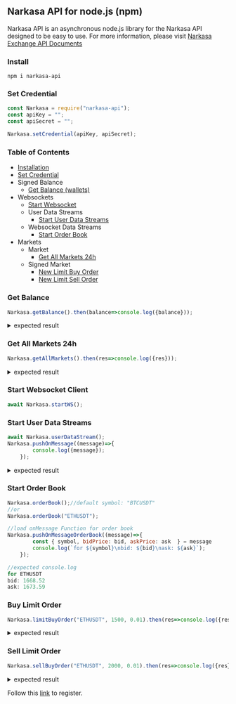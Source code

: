 ## Narkasa API for node.js (npm)
Narkasa API is an asynchronous node.js library for the Narkasa API designed to be easy to use.
For more information, please visit [Narkasa Exchange API Documents](https://apidocs.narkasa.com/)

### Install
`npm i narkasa-api`

### Set Credential
```Javascript
const Narkasa = require("narkasa-api");
const apiKey = "";
const apiSecret = "";

Narkasa.setCredential(apiKey, apiSecret);
```

### Table of Contents
- [Installation](#install)
- [Set Credential](#set-credential)
- Signed Balance
    - [Get Balance (wallets)](#get-balance)
- Websockets
    - [Start Websocket](#start-websocket-client)
    - User Data Streams
        - [Start User Data Streams](#start-user-data-streams)
    - Websocket Data Streams
        - [Start Order Book](#start-order-book)
- Markets
    - Market
        - [Get All Markets 24h](#get-all-markets-24h)
    - Signed Market
        - [New Limit Buy Order](#Buy-limit-order)
        - [New Limit Sell Order](#sell-limit-order)


### Get Balance
```Javascript
Narkasa.getBalance().then(balance=>console.log({balance}));
```
<details><summary>expected result</summary>
<p>

```Javascript
{
  balance: [
    {
      symbol: 'UNI',
      total: 0.00386,
      available: 0.00386,
      reserved: 0,
      maxLength: 6
    },
    {
      symbol: '1INCH',
      total: 0,
      available: 0,
      reserved: 0,
      maxLength: 6
    },
    {
      symbol: 'TRY',
      total: 1.89079026,
      available: 1.89079026,
      reserved: 0,
      maxLength: 2
    },
    {
      symbol: 'HOT',
      total: 0,
      available: 0,
      reserved: 0,
      maxLength: 6
    },
    {
      symbol: 'ETH',
      total: 0.05043415,
      available: 0.02572115,
      reserved: 0.024713,
      maxLength: 8
    },
    {
      symbol: 'XRP',
      total: 3.02044,
      available: 3.02044,
      reserved: 0,
      maxLength: 6
    },
    {
      symbol: 'LINK',
      total: 0.001656,
      available: 0.001656,
      reserved: 0,
      maxLength: 8
    },
    {
      symbol: 'USDT',
      total: 36.269465499999995,
      available: 3.6494655,
      reserved: 32.62,
      maxLength: 6
    },
    {
      symbol: 'BTC',
      total: 9.4e-7,
      available: 9.4e-7,
      reserved: 0,
      maxLength: 8
    }
  ]
}
```

</p>
</details>

### Get All Markets 24h
```Javascript
Narkasa.getAllMarkets().then(res=>console.log({res}));
```
<details><summary>expected result</summary>
<p>

```Javascript
{
  res: [
    {
      symbol: 'BTCTRY',
      name: 'Bitcoin',
      firstSymbol: 'BTC',
      secondSymbol: 'TRY',
      changeAmount: 13969,
      changePercent: 3.32,
      last: 434497,
      firstBid: 433241,
      firstAsk: 433272,
      open: 420528,
      high: 434758,
      low: 414972,
      avg: 424965,
      volume: 3713472,
      volumeQty: 8.7383,
      openTime: 1616704025248,
      tradeCount: 1314
    },
    {
      symbol: 'HOTTRY',
      name: 'Holo',
      firstSymbol: 'HOT',
      secondSymbol: 'TRY',
      changeAmount: 0.00606,
      changePercent: 9.34,
      last: 0.07097,
      firstBid: 0.0704,
      firstAsk: 0.07095,
      open: 0.06491,
      high: 0.07615,
      low: 0.06477,
      avg: 0.0699,
      volume: 242667.3564,
      volumeQty: 3471636,
      openTime: 1616704055259,
      tradeCount: 639
    },
    {
      symbol: 'LINKTRY',
      name: 'ChainLink',
      firstSymbol: 'LINK',
      secondSymbol: 'TRY',
      changeAmount: 6.292,
      changePercent: 2.96,
      last: 218.778,
      firstBid: 217.807,
      firstAsk: 218.56,
      open: 212.486,
      high: 219.614,
      low: 203.964,
      avg: 210.074,
      volume: 345622.148,
      volumeQty: 1645.24,
      openTime: 1616704027248,
      tradeCount: 1478
    },
    {
      symbol: 'ETHTRY',
      name: 'Ethereum',
      firstSymbol: 'ETH',
      secondSymbol: 'TRY',
      changeAmount: 435.96,
      changePercent: 3.37,
      last: 13368.03,
      firstBid: 13358.05,
      firstAsk: 13377.37,
      open: 12932.07,
      high: 13434.73,
      low: 12743.85,
      avg: 13084.3,
      volume: 576906.41,
      volumeQty: 44.0915,
      openTime: 1616704051258,
      tradeCount: 743
    },
    {
      symbol: 'XRPTRY',
      name: 'Ripple',
      firstSymbol: 'XRP',
      secondSymbol: 'TRY',
      changeAmount: 0.253,
      changePercent: 6.03,
      last: 4.446,
      firstBid: 4.446,
      firstAsk: 4.483,
      open: 4.193,
      high: 4.704,
      low: 4.068,
      avg: 4.326,
      volume: 727081.419,
      volumeQty: 168072.45,
      openTime: 1616704005239,
      tradeCount: 1633
    },
    {
      symbol: 'UNITRY',
      name: 'Uniswap',
      firstSymbol: 'UNI',
      secondSymbol: 'TRY',
      changeAmount: 11.978,
      changePercent: 5.47,
      last: 231.006,
      firstBid: 226.681,
      firstAsk: 230.068,
      open: 219.028,
      high: 233.654,
      low: 210.74,
      avg: 221.963,
      volume: 203444.627,
      volumeQty: 916.57,
      openTime: 1616704031248,
      tradeCount: 490
    },
    {
      symbol: 'USDTTRY',
      name: 'Tether',
      firstSymbol: 'USDT',
      secondSymbol: 'TRY',
      changeAmount: -0.043,
      changePercent: -0.53,
      last: 8.014,
      firstBid: 8.014,
      firstAsk: 8.034,
      open: 8.057,
      high: 8.11,
      low: 7.967,
      avg: 8.037,
      volume: 1560246.841,
      volumeQty: 194132.99,
      openTime: 1616703757049,
      tradeCount: 1740
    },
    {
      symbol: '1INCHUSDT',
      name: '1inch',
      firstSymbol: '1INCH',
      secondSymbol: 'USDT',
      changeAmount: 0.2096,
      changePercent: 5.62,
      last: 3.9373,
      firstBid: 3.9189,
      firstAsk: 3.9762,
      open: 3.7277,
      high: 3.997,
      low: 3.7131,
      avg: 3.8533,
      volume: 1619.1567,
      volumeQty: 420.2,
      openTime: 1616704061261,
      tradeCount: 47
    },
    {
      symbol: 'HOTUSDT',
      name: 'Holo',
      firstSymbol: 'HOT',
      secondSymbol: 'USDT',
      changeAmount: 0.0007549,
      changePercent: 9.42,
      last: 0.0087709,
      firstBid: 0.0087572,
      firstAsk: 0.0088192,
      open: 0.008016,
      high: 0.009208,
      low: 0.008016,
      avg: 0.0086111,
      volume: 11063.9460017,
      volumeQty: 1284847,
      openTime: 1616704057260,
      tradeCount: 284
    },
    {
      symbol: 'ETHUSDT',
      name: 'Ethereum',
      firstSymbol: 'ETH',
      secondSymbol: 'USDT',
      changeAmount: 59.62,
      changePercent: 3.72,
      last: 1661.87,
      firstBid: 1662.65,
      firstAsk: 1668.86,
      open: 1602.25,
      high: 1678.74,
      low: 1578.77,
      avg: 1627.99,
      volume: 76902.83,
      volumeQty: 47.2379,
      openTime: 1616704055259,
      tradeCount: 4623
    },
    {
      symbol: 'BTCUSDT',
      name: 'Bitcoin',
      firstSymbol: 'BTC',
      secondSymbol: 'USDT',
      changeAmount: 1748.76,
      changePercent: 3.35,
      last: 53963.13,
      firstBid: 53935.71,
      firstAsk: 53949.94,
      open: 52214.37,
      high: 54250.61,
      low: 51265.46,
      avg: 52871.35,
      volume: 637401.13,
      volumeQty: 12.0557,
      openTime: 1616704061261,
      tradeCount: 7776
    },
    {
      symbol: 'XRPUSDT',
      name: 'Ripple',
      firstSymbol: 'XRP',
      secondSymbol: 'USDT',
      changeAmount: 0.04271,
      changePercent: 8.25,
      last: 0.56017,
      firstBid: 0.55415,
      firstAsk: 0.55846,
      open: 0.51746,
      high: 0.57563,
      low: 0.50644,
      avg: 0.53858,
      volume: 34726.66896,
      volumeQty: 64478.2,
      openTime: 1616704021241,
      tradeCount: 1307
    },
    {
      symbol: '1INCHTRY',
      name: '1inch',
      firstSymbol: '1INCH',
      secondSymbol: 'TRY',
      changeAmount: 2.184,
      changePercent: 7.33,
      last: 31.972,
      firstBid: 31.519,
      firstAsk: 31.992,
      open: 29.788,
      high: 32.338,
      low: 29.412,
      avg: 31.053,
      volume: 187854.813,
      volumeQty: 6049.49,
      openTime: 1616704053258,
      tradeCount: 691
    },
    {
      symbol: 'LINKUSDT',
      name: 'ChainLink',
      firstSymbol: 'LINK',
      secondSymbol: 'USDT',
      changeAmount: 0.7204,
      changePercent: 2.72,
      last: 27.1938,
      firstBid: 27.1343,
      firstAsk: 27.2112,
      open: 26.4734,
      high: 27.356,
      low: 25.3589,
      avg: 26.148,
      volume: 51722.8358,
      volumeQty: 1978.08,
      openTime: 1616704063261,
      tradeCount: 1016
    },
    {
      symbol: 'UNIUSDT',
      name: 'Uniswap',
      firstSymbol: 'UNI',
      secondSymbol: 'USDT',
      changeAmount: 1.1743,
      changePercent: 4.31,
      last: 28.4298,
      firstBid: 28.243,
      firstAsk: 28.7496,
      open: 27.2555,
      high: 28.7745,
      low: 26.2849,
      avg: 27.6079,
      volume: 3290.3095,
      volumeQty: 119.18,
      openTime: 1616702644198,
      tradeCount: 82
    }
  ]
}
```

</p>
</details>

### Start Websocket Client
```Javascript
await Narkasa.startWS();
```

### Start User Data Streams
```Javascript
await Narkasa.userDataStream();
Narkasa.pushOnMessage((message)=>{
        console.log({message});
    });
```
<details><summary>expected result</summary>
<p>

```Javascript
{
  message: {
    type: 'orderUpdate',
    order: {
      orderId: '*******',
      status: 'CANCELLED',
      market: 'ETHUSDT',
      orderType: 0,
      side: 0,
      price: 1500,
      amount: 0.01,
      filledAmount: 0,
      stopPrice: 0,
      time: 1616789285342
    }
  }
}
{
  message: { type: 'reservedUpdate', symbol: 'USDT', reserved: 33.24 }
}
{
  message: { type: 'balanceUpdate', symbol: 'USDT', available: 22.22 }
}
```

</p>
</details>

### Start Order Book
```Javascript
Narkasa.orderBook();//default symbol: "BTCUSDT"
//or
Narkasa.orderBook("ETHUSDT");

//load onMessage Function for order book
Narkasa.pushOnMessageOrderBook((message)=>{
        const { symbol, bidPrice: bid, askPrice: ask  } = message
        console.log(`for ${symbol}\nbid: ${bid}\nask: ${ask}`);
    });
```
```Javascript
//expected console.log
for ETHUSDT
bid: 1668.52
ask: 1673.59
```

### Buy Limit Order
```Javascript
Narkasa.limitBuyOrder("ETHUSDT", 1500, 0.01).then(res=>console.log({res}));
```
<details><summary>expected result</summary>
<p>

```Javascript
{
  res: {
    status: 'NEW',
    orderId: '****',
    market: 'ETHUSDT',
    orderType: 'LIMIT',
    side: 'BUY',
    price: 1500,
    amount: 0.01,
    filledAmount: 0,
    time: 1616790209584
  }
}
```

</p>
</details>

### Sell Limit Order
```Javascript
Narkasa.sellBuyOrder("ETHUSDT", 2000, 0.01).then(res=>console.log({res}));
```
<details><summary>expected result</summary>
<p>

```Javascript
{
  res: {
    status: 'NEW',
    orderId: '****',
    market: 'ETHUSDT',
    orderType: 'LIMIT',
    side: 'SELL',
    price: 2000,
    amount: 0.01,
    filledAmount: 0,
    time: 1616790209584
  }
}
```

</p>
</details>


Follow this [link](https://narkasa.com/register?ref=20202738) to register.
